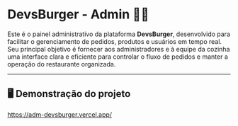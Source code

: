 # DevsBurger - Admin 🧑‍🍳

Este é o painel administrativo da plataforma **DevsBurger**, desenvolvido para facilitar o gerenciamento de pedidos, produtos e usuários em tempo real. Seu principal objetivo é fornecer aos administradores e à equipe da cozinha uma interface clara e eficiente para controlar o fluxo de pedidos e manter a operação do restaurante organizada.

---
## 🖥️ Demonstração do projeto    
https://adm-devsburger.vercel.app/
